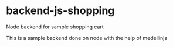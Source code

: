 # backend-js-shopping
Node backend for sample shopping cart

This is a sample backend done on node with the help of medellinjs
